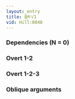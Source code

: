 ```yaml
---
layout: entry
title: སྐེམ་√1
vid: Hill:0048
---
```

### Dependencies (N = 0)


### Overt 1-2


### Overt 1-2-3


### Oblique arguments
